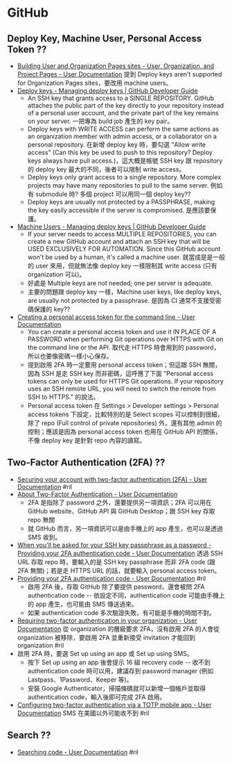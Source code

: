 # GitHub

## Deploy Key, Machine User, Personal Access Token ??

  - [Building User and Organization Pages sites - User, Organization, and Project Pages \- User Documentation](https://help.github.com/articles/user-organization-and-project-pages/#building-user-and-organization-pages-sites) 提到 Deploy keys aren't supported for Organization Pages sites，要改用 machine users。
  - [Deploy keys - Managing deploy keys \| GitHub Developer Guide](https://developer.github.com/v3/guides/managing-deploy-keys/#deploy-keys)
      - An SSH key that grants access to a SINGLE REPOSITORY. GitHub attaches the public part of the key directly to your repository instead of a personal user account, and the private part of the key remains on your server. 一把專為 build job 產生的 key pair。
      - Deploy keys with WRITE ACCESS can perform the same actions as an organization member with admin access, or a collaborator on a personal repository. 在新增 deploy key 時，要勾選 "Allow write access" (Can this key be used to push to this repository? Deploy keys always have pull access.)，這大概是帳號 SSH key 跟 repository 的 deploy key 最大的不同，後者可以限制 write access。
      - Deploy keys only grant access to a single repository. More complex projects may have many repositories to pull to the same server. 例如有 submodule 時? 多個 project 可以用同一個 deploy key??
      - Deploy keys are usually not protected by a PASSPHRASE, making the key easily accessible if the server is compromised. 是應該要保護。
  - [Machine Users - Managing deploy keys \| GitHub Developer Guide](https://developer.github.com/v3/guides/managing-deploy-keys/#machine-users)
      - If your server needs to access MULTIPLE REPOSITORIES, you can create a new GitHub account and attach an SSH key that will be USED EXCLUSIVELY FOR AUTOMATION. Since this GitHub account won't be used by a human, it's called a machine user. 就當成是是一般的 user 來用，但就無法像 deploy key 一樣限制其 write access (只有 organization 可以)。
      - 好處是 Multiple keys are not needed; one per server is adequate.
      - 主要的問題跟 deploy key 一樣，Machine user keys, like deploy keys, are usually not protected by a passphrase. 是因為 CI 通常不支援受密碼保護的 key??
  - [Creating a personal access token for the command line \- User Documentation](https://help.github.com/articles/creating-a-personal-access-token-for-the-command-line/)
      - You can create a personal access token and use it IN PLACE OF A PASSWORD when performing Git operations over HTTPS with Git on the command line or the API. 取代走 HTTPS 時會用到的 password，所以也要像密碼一樣小心保存。
      - 提到啟用 2FA 時一定要用 personal access token；但這跟 SSH 無關，因為 SSH 是走 SSH key 而非密碼，這呼應了下面 "Personal access tokens can only be used for HTTPS Git operations. If your repository uses an SSH remote URL, you will need to switch the remote from SSH to HTTPS." 的說法。
      - Personal access token 在 Settings > Developer settings > Personal access tokens 下設定，比較特別的是 Select scopes 可以控制到很細，除了 repo (Full control of private repositories) 外，還有其他 admin 的控制；應該是因為 personal access token 也用在 GitHub API 的關係，不像 deploy key 是針對 repo 內容的讀寫。

## Two-Factor Authentication (2FA) ??

  - [Securing your account with two\-factor authentication \(2FA\) \- User Documentation](https://help.github.com/articles/securing-your-account-with-two-factor-authentication-2fa/) #ril
  - [About Two\-Factor Authentication \- User Documentation](https://help.github.com/articles/about-two-factor-authentication/)
      - 2FA 是指除了 password 之外，還要提供另一項資訊；2FA 可以用在 GitHub website、GitHub API 與 GitHub Desktop；跟 SSH key 存取 repo 無關
      - 就 GitHub 而言，另一項資訊可以是由手機上的 app 產生，也可以是透過 SMS 收到。
  - [When you'll be asked for your SSH key passphrase as a password - Providing your 2FA authentication code \- User Documentation](https://help.github.com/articles/providing-your-2fa-authentication-code/#when-youll-be-asked-for-your-ssh-key-passphrase-as-a-password) 透過 SSH URL 存取 repo 時，要輸入的是 SSH key passphrase 而非 2FA code (跟 2FA 無關)；若是走 HTTPS URL 的話，就要輸入 personal access token。
  - [Providing your 2FA authentication code \- User Documentation](https://help.github.com/articles/providing-your-2fa-authentication-code/) #ril
      - 啟用 2FA 後，存取 GitHub 除了要提供 password，還會被問 2FA authentication code -- 依設定不同，authentication code 可能由手機上的 app 產生，也可能由 SMS 傳送過來。
      - 如果 authentication code 多次驗證失敗，有可能是手機的時間不對。
  - [Requiring two\-factor authentication in your organization \- User Documentation](https://help.github.com/articles/requiring-two-factor-authentication-in-your-organization/) 從 organization 的層級要求 2FA，沒有啟用 2FA 的人會從 organization 被移除，要啟用 2FA 並重新接受 invitation 才能回到 organization #ril
  - 啟用 2FA 時，要選 Set up using an app 或 Set up using SMS。
      - 按下 Set up using an app 後會提示 16 組 recovery code -- 收不到 authentication code 時可以用，建議存到 password manager (例如 Lastpass、1Password、Keeper 等)。
      - 安裝 Google Authenticator，掃描條碼就可以新增一個帳戶並取得 authentication code，輸入後即可完成 2FA 啟用。
  - [Configuring two\-factor authentication via a TOTP mobile app \- User Documentation](https://help.github.com/articles/configuring-two-factor-authentication-via-a-totp-mobile-app/) SMS 在美國以外可能收不到 #ril

## Search ??

  - [Searching code \- User Documentation](https://help.github.com/articles/searching-code/) #ril
